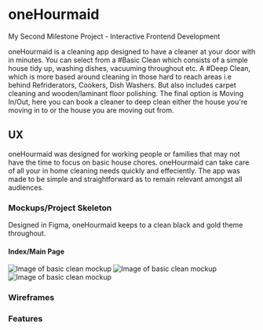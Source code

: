 # oneHourmaid
My Second Milestone Project - Interactive Frontend Development

oneHourmaid is a cleaning app designed to have a cleaner at your door with in minutes. You can select from a #Basic Clean which consists of a simple house tidy up, washing dishes, vacuuming throughout etc. A #Deep Clean, which is more based around cleaning in those hard to reach areas i.e behind Refriderators, Cookers, Dish Washers. But also includes carpet cleaning and wooden/laminant floor polishing. The final option is Moving In/Out, here you can book a cleaner to deep clean either the house you're moving in to or the house you are moving out from.

## UX
oneHourmaid was designed for working people or families that may not have the time to focus on basic house chores. oneHourmaid can take care of all your in home cleaning needs quickly and effeciently. The app was made to be simple and straightforward as to remain relevant amongst all audiences. 

### Mockups/Project Skeleton
Designed in Figma, oneHourmaid keeps to a clean black and gold theme throughout.

#### Index/Main Page
![Image of basic clean mockup](https://github.com/DelroyBrown28/oneHourmaid4/blob/master/assets/images/README_images/basic_clean_page.png)
![Image of basic clean mockup](https://github.com/DelroyBrown28/oneHourmaid4/blob/master/assets/images/README_images/deep_clean_page.png)
![Image of basic clean mockup](https://github.com/DelroyBrown28/oneHourmaid4/blob/master/assets/images/README_images/moving_in_out_page.png)



### Wireframes

### Features

